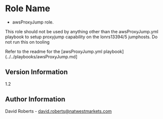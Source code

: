 Role Name
=========

- awsProxyJump role.

This role should not be used by anything other than the awsProxyJump.yml playbook to setup proxyjump capability on the lonrs13394/5 jumphosts.
Do not run this on tooling

Refer to the readme for the [awsProxyJump.yml playbook](../../playbooks/awsProxyJump.md]

Version Information
------------------
1.2

Author Information
------------------

David Roberts - david.roberts@natwestmarkets.com
